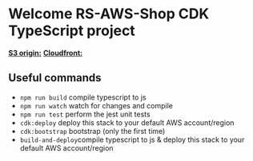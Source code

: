 # Welcome RS-AWS-Shop CDK TypeScript project

[**S3 origin:**](https://rs-aws-shop.s3.us-east-1.amazonaws.com/)
[**Cloudfront:**](https://d1k2bkc4kshwu.cloudfront.net/)

## Useful commands

- `npm run build` compile typescript to js
- `npm run watch` watch for changes and compile
- `npm run test` perform the jest unit tests
- `cdk:deploy` deploy this stack to your default AWS account/region
- `cdk:bootstrap` bootstrap (only the first time)
- `build-and-deploy`compile typescript to js & deploy this stack to your default AWS account/region
